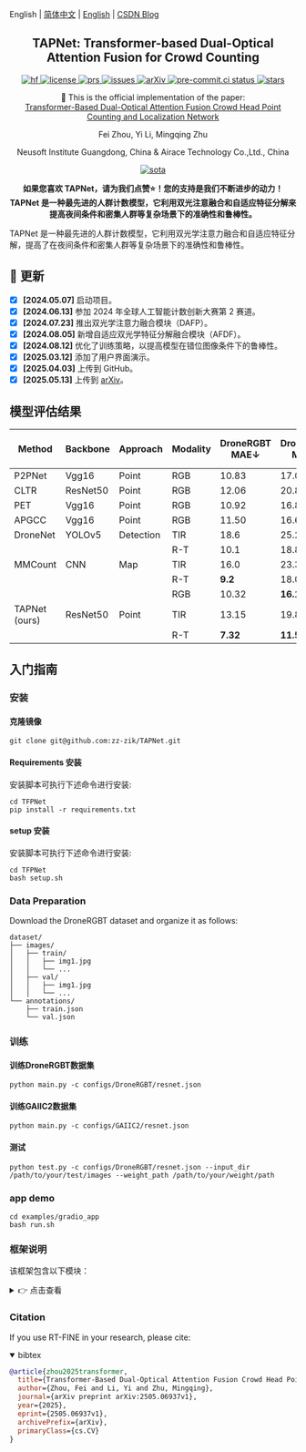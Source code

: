 <!--# [TAPNet: Transformer-based Auxiliary Point Detection Network for Crowd Counting Tasks](https://arxiv.org/abs/2505.06937v1) -->

English | [简体中文](README_cn.md) | [English](README.md) | [CSDN Blog](https://blog.csdn.net/weixin_62828995?spm=1000.2115.3001.5343)

<h2 align="center">
  TAPNet: Transformer-based Dual-Optical Attention Fusion for Crowd Counting
</h2>

<p align="center">
    <a href="https://huggingface.co/spaces/yourusername/TAPNet">
        <img alt="hf" src="https://img.shields.io/badge/%F0%9F%A4%97%20Hugging%20Face-Spaces-blue">
    </a>
    <a href="https://github.com/zz-zik/TAPNet/blob/master/LICENSE">
        <img alt="license" src="https://img.shields.io/badge/LICENSE-Apache%202.0-blue">
    </a>
    <a href="https://github.com/zz-zik/TAPNet/pulls">
        <img alt="prs" src="https://img.shields.io/github/issues-pr/zz-zik/TAPNet">
    </a>
    <a href="https://github.com/zz-zik/TAPNet/issues">
        <img alt="issues" src="https://img.shields.io/github/issues/zz-zik/TAPNet?color=olive">
    </a>
    <a href="https://arxiv.org/abs/2505.06937v1">
        <img alt="arXiv" src="https://img.shields.io/badge/arXiv-2505.06937v1-red">
    </a>
    <a href="https://results.pre-commit.ci/latest/github/zz-zik/TAPNet/master">
        <img alt="pre-commit.ci status" src="https://results.pre-commit.ci/badge/github/zz-zik/TAPNet/master.svg">
    </a>
    <a href="https://github.com/zz-zik/TAPNet">
        <img alt="stars" src="https://img.shields.io/github/stars/zz-zik/TAPNet">
    </a>
</p>

<p align="center">
    📄 This is the official implementation of the paper:
    <br>
    <a href="https://arxiv.org/abs/2505.06937v1">Transformer-Based Dual-Optical Attention Fusion Crowd Head Point Counting and Localization Network</a>
</p>

<p align="center">
Fei Zhou, Yi Li, Mingqing Zhu
</p>

<p align="center">
Neusoft Institute Guangdong, China & Airace Technology Co.,Ltd., China
</p>

<p align="center">
    <a href="https://paperswithcode.com/sota/crowd-counting">
        <img alt="sota" src="https://img.shields.io/endpoint.svg?url=https://paperswithcode.com/badge/transformer-based-dual-optical-attention-fusion/crowd-counting">
    </a>
</p>

<p align="center">
<strong>如果您喜欢 TAPNet，请为我们点赞⭐！您的支持是我们不断进步的动力！TAPNet 是一种最先进的人群计数模型，它利用双光注意融合和自适应特征分解来提高夜间条件和密集人群等复杂场景下的准确性和鲁棒性。</strong>
</p>

TAPNet 是一种最先进的人群计数模型，它利用双光学注意力融合和自适应特征分解，提高了在夜间条件和密集人群等复杂场景下的准确性和鲁棒性。

## 🚀 更新

- [x] **[2024.05.07]** 启动项目。
- [x] **[2024.06.13]** 参加 2024 年全球人工智能计数创新大赛第 2 赛道。
- [x] **[2024.07.23]** 推出双光学注意力融合模块（DAFP）。
- [x] **[2024.08.05]** 新增自适应双光学特征分解融合模块（AFDF）。
- [x] **[2024.08.12]** 优化了训练策略，以提高模型在错位图像条件下的鲁棒性。
- [x] **[2025.03.12]** 添加了用户界面演示。
- [x] **[2025.04.03]** 上传到 GitHub。
- [x] **[2025.05.13]** 上传到 [arXiv](https://arxiv.org/abs/2505.06937v1)。

## 模型评估结果

| Method   | Backbone  | Approach | Modality | DroneRGBT MAE↓ | DroneRGBT MSE↓ | DroneRGBT F1↑ | GAII C2 MAE↓ | GAII C2 MSE↓ | GAII C2 F1↑ |
|----------|-----------|----------|----------|----------------|----------------|---------------|--------------|--------------|-------------|
| P2PNet   | Vgg16     | Point    | RGB      | 10.83          | 17.09          | 0.596         | 10.95        | 21.01        | 0.455       |
| CLTR     | ResNet50  | Point    | RGB      | 12.06          | 20.86          | 0.587         | 11.37        | 21.88        | 0.423       |
| PET      | Vgg16     | Point    | RGB      | 10.92          | 16.85          | **0.611**     | 10.10        | 17.36        | 0.412       |
| APGCC    | Vgg16     | Point    | RGB      | 11.50          | 16.61          | 0.603         | 10.35        | 18.92        | 0.409       |
| DroneNet | YOLOv5    | Detection| TIR      | 18.6           | 25.2           | -             | 15.86        | 25.62        | 0.379       |
|          |           |          | R-T      | 10.1           | 18.8           | -             | 9.93         | 17.39        | 0.491       |
| MMCount  | CNN       | Map      | TIR      | 16.0           | 23.3           | -             | 15.25        | 22.82        | 0.334       |
|          |           |          | R-T      | **9.2**        | 18.0           | -             | 9.78         | 19.33        | 0.489       |
|          |           |          | RGB      | 10.32          | **16.14**      | 0.610         | **8.54**     | **13.63**    | **0.506**   |
| TAPNet (ours) | ResNet50 | Point    | TIR      | 13.15          | 19.86          | 0.586         | 13.91        | 20.06        | 0.465       |
|          |           |          | R-T      | **7.32**       | **11.54**      | **0.657**     | **7.87**     | **13.25**    | **0.526**   |

## 入门指南

### 安装

#### 克隆镜像

```shell
git clone git@github.com:zz-zik/TAPNet.git
```
 
#### Requirements 安装

安装脚本可执行下述命令进行安装:
```shell
cd TFPNet
pip install -r requirements.txt
```

#### setup 安装
安装脚本可执行下述命令进行安装:
```shell
cd TFPNet
bash setup.sh
```

### Data Preparation
Download the DroneRGBT dataset and organize it as follows:
```text
dataset/
├── images/
│   ├── train/
│   │   ├── img1.jpg
│   │   └── ...
│   ├── val/
│   │   ├── img1.jpg
│   │   └── ...
└── annotations/
    ├── train.json
    └── val.json
```

### 训练

#### 训练DroneRGBT数据集

```shell
python main.py -c configs/DroneRGBT/resnet.json
```

#### 训练GAIIC2数据集

```shell
python main.py -c configs/GAIIC2/resnet.json
```

#### 测试

```shell
python test.py -c configs/DroneRGBT/resnet.json --input_dir /path/to/your/test/images --weight_path /path/to/your/weight/path 
```

### app demo

```shell
cd examples/gradio_app
bash run.sh
```

### 框架说明
该框架包含以下模块：
<details>
  <summary>👉 点击查看</summary>

```text
TFPNet
    ├─configs               # 配置文件
    │  ├─GAIIC2             # GAIIC2数据集配置文件
    │  ├─DroneRGBT          # DroneRGBT数据集配置文件
    │  └─SHHA               # SHHA数据集配置文件
    ├─crowd_datasets        # 数据集加载
    │  ├─SHHA               # SHHA数据集加载
    │  ├─GAIIC              # GAIIC2数据集加载
    │  └─Drone              # Drone数据集加载
    ├─models                # 模型文件
    │  ├─backbone           # Backbone文件
    │  ├─neck               # Neck文件
    │  ├─dense_head         # 模型头文件
    │  ├─ahead_pixel_fusion # 像素级自适应注意力融合模块
    │  ├─losses             # 损失函数文件
    │  ├─matcher.py         # 匹配器文件
    │  └─TFPNet.py          # 主函数文件
    ├─examples              # 示例文件
    │  ├─gradio_app         # Gradio界面文件
    │  └─arg2format         # 参数格式化文件
    ├─scripts               # 脚本文件
    ├─util                  # 工具文件
    ├─work_dirs             # 模型权重文件
    ├─weights               # 预训练权重文件
    └─output                # 输出文件
```
</details>

### Citation
If you use RT-FINE in your research, please cite:

<details open>
<summary> bibtex </summary>

```bibtex
@article{zhou2025transformer,
  title={Transformer-Based Dual-Optical Attention Fusion Crowd Head Point Counting and Localization Network},
  author={Zhou, Fei and Li, Yi and Zhu, Mingqing},
  journal={arXiv preprint arXiv:2505.06937v1},
  year={2025},
  eprint={2505.06937v1},
  archivePrefix={arXiv},
  primaryClass={cs.CV}
}
```
</details>

